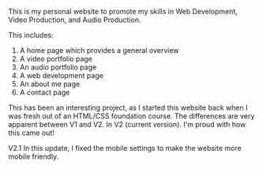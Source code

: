 This is my personal website to promote my skills in Web Development, Video Production, and Audio Production.

This includes:
1. A home page which provides a general overview
2. A video portfolio page
3. An audio portfolio page
4. A web development page
5. An about me page
6. A contact page

This has been an interesting project, as I started this website back when I was fresh out of an HTML/CSS foundation course. The differences are very apparent between V1 and V2. In V2 (current version). I'm proud with how this came out!

V2.1
In this update, I fixed the mobile settings to make the website more mobile friendly.